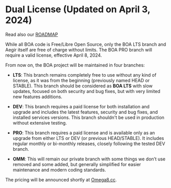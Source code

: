 # Dual License (Updated on April 3, 2024)

Read also our [ROADMAP](https://github.com/omega8cc/boa/tree/5.x-dev/ROADMAP.md)

While all BOA code is Free/Libre Open Source, only the BOA LTS branch and Aegir itself are free of charge without limits. The BOA PRO branch will require a valid license, effective April 8, 2024.

From now on, the BOA project will be maintained in four branches:

- **LTS**: This branch remains completely free to use without any kind of license, as it was from the beginning (previously named HEAD or STABLE). This branch should be considered as **BOA LTS** with slow updates, focused on both security and bug fixes, but with very limited new features additions.

- **DEV**: This branch requires a paid license for both installation and upgrade and includes the latest features, security and bug fixes, and installed services versions. This branch shouldn't be used in production without extensive testing.

- **PRO**: This branch requires a paid license and is available only as an upgrade from either LTS or DEV (or previous HEAD/STABLE). It includes regular monthly or bi-monthly releases, closely following the tested DEV branch.

- **OMM**: This will remain our private branch with some things we don’t use removed and some added, but generally simplified for easier maintenance and modern coding standards.

The pricing will be announced shortly at [Omega8.cc](https://omega8.cc/licenses).



